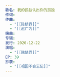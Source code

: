 ```yaml
---
歌名: 我的孤独认出你的孤独
作词: 
作曲:
  - "[[陈婧霏]]"
  - "[[赵广为]]"
编曲: 
专辑: 
发行: 2020-12-22
演唱:
  - "[[陈婧霏]]"
EP: 39
抄袭:
  - "[[祖国不会忘记]]"
---
```


